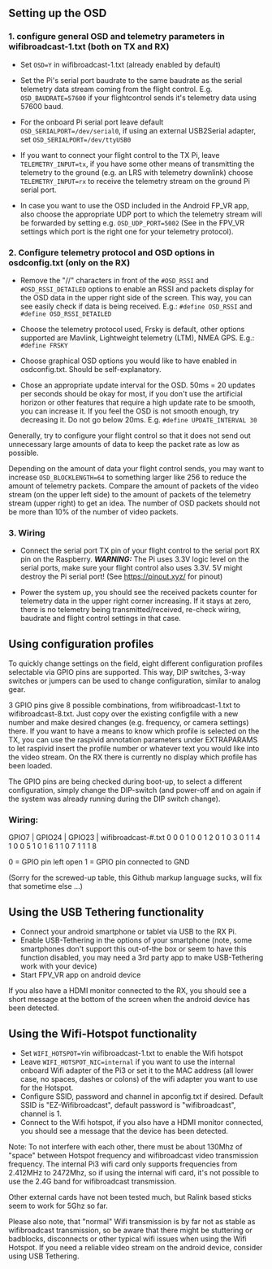 ## Setting up the OSD


### 1. configure general OSD and telemetry parameters in wifibroadcast-1.txt (both on TX and RX)

- Set `OSD=Y` in wifibroadcast-1.txt (already enabled by default)

- Set the Pi's serial port baudrate to the same baudrate as the serial telemetry data stream coming from the flight control. E.g. `OSD_BAUDRATE=57600` if your flightcontrol sends it's telemetry data using 57600 baud.

- For the onboard Pi serial port leave default `OSD_SERIALPORT=/dev/serial0`, if using an external USB2Serial adapter, set `OSD_SERIALPORT=/dev/ttyUSB0`

- If you want to connect your flight control to the TX Pi, leave `TELEMETRY_INPUT=tx`, if you have some other means of transmitting the telemetry to the ground (e.g. an LRS with telemetry downlink) choose `TELEMETRY_INPUT=rx` to receive the telemetry stream on the ground Pi serial port.

- In case you want to use the OSD included in the Android FP_VR app, also choose the appropriate UDP port to which the telemetry stream will be forwarded by setting e.g. `OSD_UDP_PORT=5002` (See in the FPV_VR settings which port is the right one for your telemetry protocol).



### 2. Configure telemetry protocol and OSD options in osdconfig.txt (only on the RX)

- Remove the "//" characters in front of the `#OSD_RSSI` and `#OSD_RSSI_DETAILED` options to enable an RSSI and packets display for the OSD data in the upper right side of the screen. This way, you can see easily check if data is being received. E.g.: `#define OSD_RSSI` and `#define OSD_RSSI_DETAILED`

- Choose the telemetry protocol used, Frsky is default, other options supported are Mavlink, Lightweight telemetry (LTM), NMEA GPS. E.g.: `#define FRSKY`

- Choose graphical OSD options you would like to have enabled in osdconfig.txt. Should be self-explanatory.

- Chose an appropriate update interval for the OSD. 50ms = 20 updates per seconds should be okay for most, if you don't use the artificial horizon or other features that require a high update rate to be smooth, you can increase it. If you feel the OSD is not smooth enough, try decreasing it. Do not go below 20ms. E.g. `#define UPDATE_INTERVAL 30`

Generally, try to configure your flight control so that it does not send out unnecessary large amounts of data to keep the packet rate as low as possible.

Depending on the amount of data your flight control sends, you may want to increase `OSD_BLOCKLENGTH=64` to something larger like 256 to reduce the amount of telemetry packets. Compare the amount of packets of the video stream (on the upper left side) to the amount of packets of the telemetry stream (upper right) to get an idea. The number of OSD packets should not be more than 10% of the number of video packets.



### 3. Wiring
- Connect the serial port TX pin of your flight control to the serial port RX pin on the Raspberry. _**WARNING:**_ The Pi uses 3.3V logic level on the serial ports, make sure your flight control also uses 3.3V. 5V might destroy the Pi serial port! (See https://pinout.xyz/ for pinout)

- Power the system up, you should see the received packets counter for telemetry data in the upper right corner increasing. If it stays at zero, there is no telemetry being transmitted/received, re-check wiring, baudrate and flight control settings in that case.


## Using configuration profiles

To quickly change settings on the field, eight different configuration profiles selectable via GPIO pins are supported. This way, DIP switches, 3-way switches or jumpers can be used to change configuration, similar to analog gear.

3 GPIO pins give 8 possible combinations, from wifibroadcast-1.txt to wifibroadcast-8.txt. Just copy over the existing configfile with a new number and make desired changes (e.g. frequency, or camera settings) there. If you want to have a means to know which profile is selected on the TX, you can use the raspivid annotation parameters under EXTRAPARAMS to let raspivid insert the profile number or whatever text you would like into the video stream. On the RX there is currently no display which profile has been loaded.

The GPIO pins are being checked during boot-up, to select a different configuration, simply change the DIP-switch (and power-off and on again if the system was already running during the DIP switch change).


### Wiring:

GPIO7 | GPIO24 | GPIO23 | wifibroadcast-#.txt
  0        0       0        1
  0        0       1        2
  0        1       0        3
  0        1       1        4
  1        0       0        5
  1        0       1        6
  1        1       0        7
  1        1       1        8


0 = GPIO pin left open
1 = GPIO pin connected to GND

(Sorry for the screwed-up table, this Github markup language sucks, will fix that sometime else ...)


## Using the USB Tethering functionality

- Connect your android smartphone or tablet via USB to the RX Pi.
- Enable USB-Tethering in the options of your smartphone (note, some smartphones don't support this out-of-the box or seem to have this function disabled, you may need a 3rd party app to make USB-Tethering work with your device)
- Start FPV_VR app on android device

If you also have a HDMI monitor connected to the RX, you should see a short message at the bottom of the screen when the android device has been detected.


## Using the Wifi-Hotspot functionality

- Set `WIFI_HOTSPOT=Y`in wifibroadcast-1.txt to enable the Wifi hotspot
- Leave `WIFI_HOTSPOT_NIC=internal` if you want to use the internal onboard Wifi adapter of the Pi3 or set it to the MAC address (all lower case, no spaces, dashes or colons) of the wifi adapter you want to use for the Hotspot.
- Configure SSID, password and channel in apconfig.txt if desired. Default SSID is "EZ-Wifibroadcast", default password is "wifibroadcast", channel is 1.
- Connect to the Wifi hotspot, if you also have a HDMI monitor connected, you should see a message that the device has been detected.

Note: To not interfere with each other, there must be about 130Mhz of "space" between Hotspot frequency and wifibroadcast video transmission frequency. The internal Pi3 wifi card only supports frequencies from 2.412MHz to 2472Mhz, so if using the internal wifi card, it's not possible to use the 2.4G band for wifibroadcast transmission.

Other external cards have not been tested much, but Ralink based sticks seem to work for 5Ghz so far.

Please also note, that "normal" Wifi transmission is by far not as stable as wifibroadcast transmission, so be aware that there might be stuttering or badblocks, disconnects or other typical wifi issues when using the Wifi Hotspot. If you need a reliable video stream on the android device, consider using USB Tethering.
